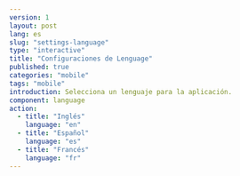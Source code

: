 ```yaml
---
version: 1
layout: post
lang: es
slug: "settings-language"
type: "interactive"
title: "Configuraciones de Lenguage"
published: true
categories: "mobile"
tags: "mobile"
introduction: Selecciona un lenguaje para la aplicación.
component: language
action:
  - title: "Inglés"
    language: "en"
  - title: "Español"
    language: "es"
  - title: "Francés"
    language: "fr"
---
```

